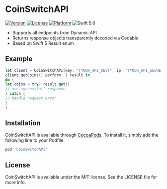 # CoinSwitchAPI

[![Version](https://img.shields.io/cocoapods/v/CoinSwitchAPI.svg?style=flat)](https://cocoapods.org/pods/CoinSwitchAPI)
[![License](https://img.shields.io/cocoapods/l/CoinSwitchAPI.svg?style=flat)](https://cocoapods.org/pods/CoinSwitchAPI)
[![Platform](https://img.shields.io/cocoapods/p/CoinSwitchAPI.svg?style=flat)](https://cocoapods.org/pods/CoinSwitchAPI)
![Swift 5.0](https://img.shields.io/badge/swift-4.2%20%7C%205.0-orange.svg)

* Supports all endpoints from Dynamic API
* Returns response objects transparently decoded via Codable
* Based on Swift 5 Result enum

## Example

```swift
let client = CoinSwitchAPI(key: "{YOUR_API_KEY}", ip: "{YOUR_API_SECRET}")
client.getCoins().perform  { result in
do {
let coins = try? result.get()
// use successfull response
} catch {
// handle request error
}
}
```

## Installation

CoinSwitchAPI is available through [CocoaPods](https://cocoapods.org). To install
it, simply add the following line to your Podfile:

```ruby
pod 'CoinSwitchAPI'
```

## License

CoinSwitchAPI is available under the MIT license. See the LICENSE file for more info.
